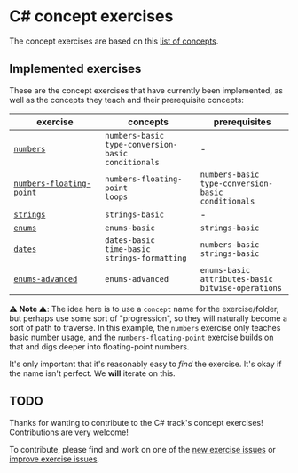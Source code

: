 # C&#35; concept exercises

The concept exercises are based on this [list of concepts][reference-shared].

## Implemented exercises

These are the concept exercises that have currently been implemented, as well as the concepts they teach and their prerequisite concepts:

| exercise                                                            | concepts                                                       | prerequisites                                                  |
| ------------------------------------------------------------------- | -------------------------------------------------------------- | -------------------------------------------------------------- |
| [`numbers`][concept-exercise-numbers]                               | `numbers-basic`<br/>`type-conversion-basic`<br/>`conditionals` | -                                                              |
| [`numbers-floating-point`][concept-exercise-numbers-floating-point] | `numbers-floating-point`<br/>`loops`                           | `numbers-basic`<br/>`type-conversion-basic`<br/>`conditionals` |
| [`strings`][concept-exercise-strings]                               | `strings-basic`                                                | -                                                              |
| [`enums`][concept-exercise-enums]                                   | `enums-basic`                                                  | `strings-basic`                                                |
| [`dates`][concept-exercise-dates]                                   | `dates-basic`<br/>`time-basic`<br/>`strings-formatting`        | `numbers-basic`<br/>`strings-basic`                            |
| [`enums-advanced`][concept-exercise-enums-advanced]                 | `enums-advanced`                                               | `enums-basic`<br/>`attributes-basic`</br>`bitwise-operations`  |

**⚠ Note ⚠**: The idea here is to use a `concept` name for the exercise/folder, but perhaps use some sort of "progression", so they will naturally become a sort of path to traverse. In this example, the `numbers` exercise only teaches basic number usage, and the `numbers-floating-point` exercise builds on that and digs deeper into floating-point numbers.

It's only important that it's reasonably easy to _find_ the exercise. It's okay if the name isn't perfect. We **will** iterate on this.

## TODO

Thanks for wanting to contribute to the C# track's concept exercises! Contributions are very welcome!

To contribute, please find and work on one of the [new exercise issues][issues-new-exercise] or [improve exercise issues][issues-improve-exercise].

[reference-shared]: ../../reference/README.md
[reference]: ./reference.md
[concept-exercises]: ./concept/README.md
[concept-exercise-enums-advanced]: ./enums-advanced/.meta/design.md
[concept-exercise-dates]: ./dates/.meta/design.md
[concept-exercise-enums]: ./enums/.meta/design.md
[concept-exercise-numbers-floating-point]: ./numbers-floating-point/.meta/design.md
[concept-exercise-numbers]: ./numbers/.meta/design.md
[concept-exercise-strings]: ./strings/.meta/design.md
[issues-new-exercise]: https://github.com/exercism/v3/issues?utf8=%E2%9C%93&q=is%3Aopen+label%3Atrack%2Fcsharp+label%3Atype%2Fnew-exercise+label%3Astatus%2Fhelp-wanted
[issues-improve-exercise]: https://github.com/exercism/v3/issues?utf8=%E2%9C%93&q=is%3Aopen+label%3Atrack%2Fcsharp+label%3Atype%2Fimprove-exercise+label%3Astatus%2Fhelp-wanted
